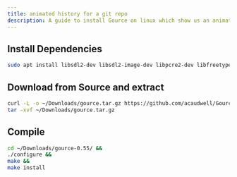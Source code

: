 ```yaml
---
title: animated history for a git repo
description: A guide to install Gource on linux which show us an animated history of a Git repo
---
```


## Install Dependencies

```sh
sudo apt install libsdl2-dev libsdl2-image-dev libpcre2-dev libfreetype6-dev libglew-dev libglm-dev libboost-filesystem-dev libpng-dev libtinyxml-dev

```

## Download from Source and extract

```sh
curl -L -o ~/Downloads/gource.tar.gz https://github.com/acaudwell/Gource/releases/download/gource-0.55/gource-0.55.tar.gz &&
tar -xvf ~/Downloads/gource.tar.gz
```

## Compile

```sh
cd ~/Downloads/gource-0.55/ &&
./configure &&
make &&
make install
```
